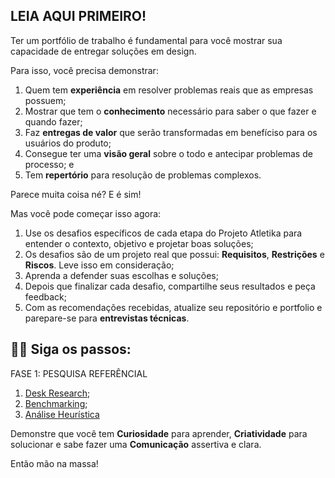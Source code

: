 ## LEIA AQUI PRIMEIRO!

Ter um portfólio de trabalho é fundamental para você mostrar sua capacidade de entregar soluções em design.

Para isso, você precisa demonstrar:

1. Quem tem **experiência** em resolver problemas reais que as empresas possuem;
2. Mostrar que tem o **conhecimento** necessário para saber o que fazer e quando fazer;
4. Faz **entregas de valor** que serão transformadas em benefíciso para os usuários do produto;
5. Consegue ter uma **visão geral** sobre o todo e antecipar problemas de processo; e
6. Tem **repertório** para resolução de problemas complexos.

Parece muita coisa né? E é sim!

Mas você pode começar isso agora:

1. Use os desafios específicos de cada etapa do Projeto Atletika para entender o contexto, objetivo e projetar boas soluções;
2. Os desafios são de um projeto real que possui: **Requisitos**, **Restrições** e **Riscos**. Leve isso em consideração;
3. Aprenda a defender suas escolhas e soluções;
4. Depois que finalizar cada desafio, compartilhe seus resultados e peça feedback;
5. Com as recomendações recebidas, atualize seu repositório e portfolio e parepare-se para **entrevistas técnicas**.

## 🚶‍♀️ Siga os passos:

FASE 1: PESQUISA REFERÊNCIAL

1. [Desk Research](1-1-desk-research.md);
2. [Benchmarking](1-2-benchmarking.md);
3. [Análise Heurística](1-3-analise-heuristica.md)

Demonstre que você tem **Curiosidade** para aprender, **Criatividade** para solucionar e sabe fazer uma **Comunicação** assertiva e clara.

Então mão na massa!
